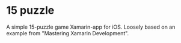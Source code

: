 # 15 puzzle
A simple 15-puzzle game Xamarin-app for iOS.
Loosely based on an example from "Mastering Xamarin Development".
